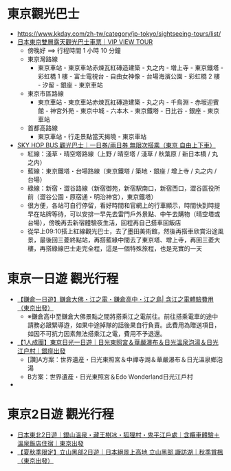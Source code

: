 # 東京觀光巴士
- https://www.kkday.com/zh-tw/category/jp-tokyo/sightseeing-tours/list/
- [日本東京雙層露天觀光巴士車票｜VIP VIEW TOUR](https://www.kkday.com/zh-tw/product/23771)
  - 傍晚好 ==> 行程時間 1 小時 10 分鐘
  - 東京灣路線
    - 東京車站 - 東京車站赤煉瓦紅磚造建築 - 丸之内 - 増上寺 - 東京鐵塔  - 彩虹橋 1 樓 - 富士電視台 - 自由女神像 - 台場海濱公園 - 彩虹橋 2 樓 - 汐留 - 銀座 - 東京車站
  - 東京市區路線
    - 東京車站 - 東京車站赤煉瓦紅磚造建築 - 丸之内 - 千鳥淵 - 赤坂迎賓館 - 神宮外苑 - 東京中城 - 六本木 - 東京鐵塔 - 日比谷 - 銀座 - 東京車站
  - 首都高路線
    - 東京車站 - 行走景點當天揭曉 - 東京車站
- [SKY HOP BUS 觀光巴士｜一日券/兩日券 無限次搭乘（東京 自由上下車）](https://www.kkday.com/zh-tw/product/2048-tokyo-sky-hop-bus-day-pass-japan)
  - 紅線：淺草・晴空塔路線（上野 / 晴空塔 / 淺草 / 秋葉原 / 新日本橋 / 丸之内）
  - 藍線：東京鐵塔・台場路線（東京鐵塔 / 築地・銀座 / 增上寺 / 丸之内 / 台場）
  - 綠線：新宿・澀谷路線（新宿御苑，新宿駅南口，新宿西口，澀谷區役所前（澀谷公園・原宿通・明治神宮），東京鐵塔）
  - 很方便，各站可自行停留，看好時間和官網上的行車顯示，時間快到時提早在站牌等待，可以安排一早先去雷門戶外景點、中午去購物（晴空塔或台場），傍晚再去新宿體驗夜生活，回程再自己搭車回飯店
  - 從早上09:10搭上紅線觀光巴士，去了墨田美術館，然後再搭車欣賞沿途風景，最後回三菱終點站，再搭藍綠中間去了東京塔、增上寺，再回三菱大樓，再搭綠線巴士走完全程，這是一個特殊旅程，也是充實的一天

# 東京一日遊 觀光行程
- [【鎌倉一日遊】鎌倉大佛・江之電・鎌倉高中・江之島| 含江之電體驗費用（東京出發）](https://www.kkday.com/zh-tw/product/140045-kanagawa-cultural-tour-great-buddha-enoshima-enoden-japan)
  - ※鎌倉高中至鎌倉大佛景點之間將搭乘江之電前往。前往搭乘電車的途中請務必跟緊導遊，如果中途掉隊的話後果自行負責。此費用為贈送項目，如因不可抗力因素無法搭乘江之電，費用不予退還。
- [【1人成團】東京日光一日遊｜日光東照宮＆華嚴瀑布＆日光溫泉泡湯＆日光江户村｜銀座出發](https://www.kkday.com/zh-tw/product/12060-nikko-day-tour-from-tokyo-unesco-world-heritage-sites-and-more-japan)
  - [讚]A方案：世界遺産・日光東照宮＆中禪寺湖＆華嚴瀑布＆日光溫泉鄉泡湯
  - B方案：世界遺産・日光東照宮＆Edo Wonderland日光江戶村
-   
# 東京2日遊 觀光行程
- [日本東北2日遊｜銀山溫泉・藏王樹冰・狐狸村・鬼平江戶處｜含纜車體驗＋溫泉飯店住宿｜東京出發](https://www.kkday.com/zh-tw/product/182060-tohoku-japan-ouchi-juku-ginzan-onsen-zao-juhyo-cable-car)
- [【夏秋季限定】立山黑部2日遊｜日本絕景上高地 立山黑部 諏訪湖｜秋季賞楓（東京出發）](https://www.kkday.com/zh-tw/product/152108-tokyo-tateyama-kurobe-alpine-route-kamikochi-2d-tour-japan)
